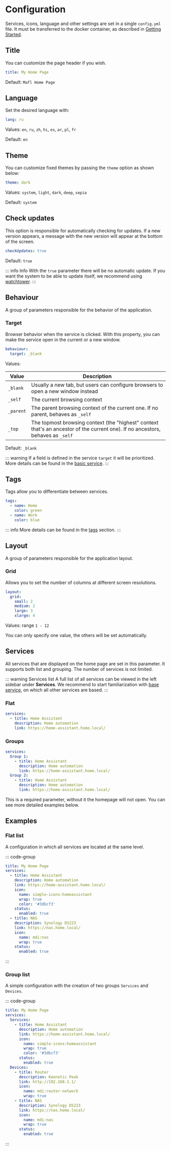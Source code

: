 # Configuration

Services, icons, language and other settings are set in a single `config.yml` file.
It must be transferred to the docker container, as described in [Getting Started](../guide/getting-started.md).

## Title

You can customize the page header if you wish.

```yaml
title: My Home Page
```

Default: `Mafl Home Page`

## Language

Set the desired language with:

```yaml
lang: ru
```

Values: `en`, `ru`, `zh`, `hi`, `es`, `ar`, `pl`, `fr`

Default: `en`

## Theme

You can customize fixed themes by passing the `theme` option as shown below:

```yaml
theme: dark
```

Values: `system`, `light`, `dark`, `deep`, `sepia`

Default: `system`

## Check updates

This option is responsible for automatically checking for updates.
If a new version appears, a message with the new version will appear at the bottom of the screen.

```yaml
checkUpdates: true
```

Default: `true`

::: info Info
With the `true` parameter there will be no automatic update.
If you want the system to be able to update itself, we recommend using [watchtower](https://containrrr.dev/watchtower/).
:::

## Behaviour

A group of parameters responsible for the behavior of the application.

### Target <in-version value="0.7.6" />

Browser behavior when the service is clicked.
With this property, you can make the service open in the current or a new window.

```yaml
behaviour:
  target: _blank
```

Values:

| Value     | Description                                                                                                                     |
|-----------|---------------------------------------------------------------------------------------------------------------------------------|
| `_blank`  | Usually a new tab, but users can configure browsers to open a new window instead                                                |
| `_self`   | The current browsing context                                                                                                    |
| `_parent` | The parent browsing context of the current one. If no parent, behaves as `_self`                                                |
| `_top`    | The topmost browsing context (the "highest" context that's an ancestor of the current one). If no ancestors, behaves as `_self` |

Default: `_blank`

::: warning
If a field is defined in the service `target` it will be prioritized. More details can be found in the [basic service](../services/base.md#target).
:::

## Tags <in-version value="0.10.0" />

Tags allow you to differentiate between services.

```yaml
tags:
  - name: Home
    color: green
  - name: Work
    color: blue
```

::: info
More details can be found in the [tags](../reference/tags.md) section.
:::

## Layout <in-version value="0.14.0" />

A group of parameters responsible for the application layout.

### Grid

Allows you to set the number of columns at different screen resolutions.

```yaml
layout:
  grid:
    small: 2
    medium: 2
    large: 3
    xlarge: 4
```

Values: range `1 - 12`

You can only specify one value, the others will be set automatically.

## Services

All services that are displayed on the home page are set in this parameter.
It supports both list and grouping. The number of services is not limited.

::: warning Services list
A full list of all services can be viewed in the left sidebar under **Services**.
We recommend to start familiarization with [base service](../services/base.md), on which all other services are based.
:::

### Flat
```yaml
services:
  - title: Home Assistant
    description: Home automation
    link: https://home-assistant.home.local/
```

### Groups

```yaml
services:
  Group 1:
    - title: Home Assistant
      description: Home automation
      link: https://home-assistant.home.local/
  Group 2:
    - title: Home Assistant
      description: Home automation
      link: https://home-assistant.home.local/
```

This is a required parameter, without it the homepage will not open.
You can see more detailed examples below.

## Examples

### Flat list

A configuration in which all services are located at the same level.

::: code-group
```yaml [config.yml]
title: My Home Page
services:
  - title: Home Assistant
    description: Home automation
    link: https://home-assistant.home.local/
    icon:
      name: simple-icons:homeassistant
      wrap: true
      color: '#3dbcf3'
    status:
      enabled: true
  - title: NAS
    description: Synology DS223
    link: https://nas.home.local/
    icon:
      name: mdi:nas
      wrap: true
    status:
      enabled: true
```
:::

### Group list

A simple configuration with the creation of two groups `Services` and `Devices`.

::: code-group
```yaml [config.yml]
title: My Home Page
services:
  Services:
    - title: Home Assistant
      description: Home automation
      link: https://home-assistant.home.local/
      icon:
        name: simple-icons:homeassistant
        wrap: true
        color: '#3dbcf3'
      status:
        enabled: true
  Devices:
    - title: Router
      description: Keenetic Peak
      link: http://192.168.1.1/
      icon:
        name: mdi:router-network
        wrap: true
    - title: NAS
      description: Synology DS223
      link: https://nas.home.local/
      icon:
        name: mdi:nas
        wrap: true
      status:
        enabled: true
```
:::
